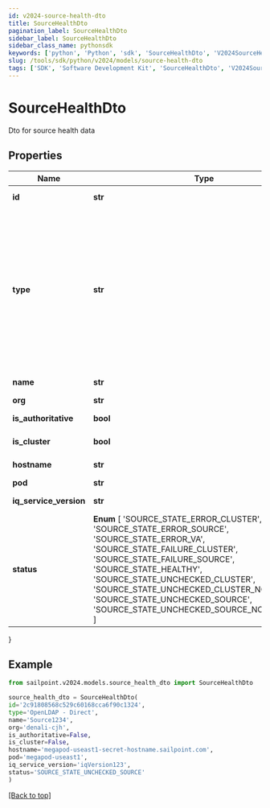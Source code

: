 ```yaml
---
id: v2024-source-health-dto
title: SourceHealthDto
pagination_label: SourceHealthDto
sidebar_label: SourceHealthDto
sidebar_class_name: pythonsdk
keywords: ['python', 'Python', 'sdk', 'SourceHealthDto', 'V2024SourceHealthDto'] 
slug: /tools/sdk/python/v2024/models/source-health-dto
tags: ['SDK', 'Software Development Kit', 'SourceHealthDto', 'V2024SourceHealthDto']
---
```


# SourceHealthDto

Dto for source health data

## Properties

Name | Type | Description | Notes
------------ | ------------- | ------------- | -------------
**id** | **str** | the id of the Source | [optional] [readonly] 
**type** | **str** | Specifies the type of system being managed e.g. Active Directory, Workday, etc.. If you are creating a Delimited File source, you must set the `provisionasCsv` query parameter to `true`.  | [optional] 
**name** | **str** | the name of the source | [optional] 
**org** | **str** | source's org | [optional] 
**is_authoritative** | **bool** | Is the source authoritative | [optional] 
**is_cluster** | **bool** | Is the source in a cluster | [optional] 
**hostname** | **str** | source's hostname | [optional] 
**pod** | **str** | source's pod | [optional] 
**iq_service_version** | **str** | The version of the iqService | [optional] 
**status** |  **Enum** [  'SOURCE_STATE_ERROR_CLUSTER',    'SOURCE_STATE_ERROR_SOURCE',    'SOURCE_STATE_ERROR_VA',    'SOURCE_STATE_FAILURE_CLUSTER',    'SOURCE_STATE_FAILURE_SOURCE',    'SOURCE_STATE_HEALTHY',    'SOURCE_STATE_UNCHECKED_CLUSTER',    'SOURCE_STATE_UNCHECKED_CLUSTER_NO_SOURCES',    'SOURCE_STATE_UNCHECKED_SOURCE',    'SOURCE_STATE_UNCHECKED_SOURCE_NO_ACCOUNTS' ] | connection test result | [optional] 
}

## Example

```python
from sailpoint.v2024.models.source_health_dto import SourceHealthDto

source_health_dto = SourceHealthDto(
id='2c91808568c529c60168cca6f90c1324',
type='OpenLDAP - Direct',
name='Source1234',
org='denali-cjh',
is_authoritative=False,
is_cluster=False,
hostname='megapod-useast1-secret-hostname.sailpoint.com',
pod='megapod-useast1',
iq_service_version='iqVersion123',
status='SOURCE_STATE_UNCHECKED_SOURCE'
)

```
[[Back to top]](#) 

